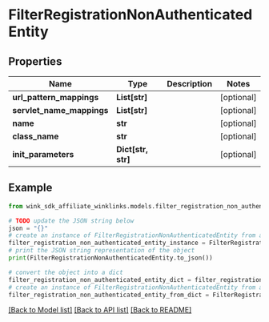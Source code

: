 # FilterRegistrationNonAuthenticatedEntity


## Properties

Name | Type | Description | Notes
------------ | ------------- | ------------- | -------------
**url_pattern_mappings** | **List[str]** |  | [optional] 
**servlet_name_mappings** | **List[str]** |  | [optional] 
**name** | **str** |  | [optional] 
**class_name** | **str** |  | [optional] 
**init_parameters** | **Dict[str, str]** |  | [optional] 

## Example

```python
from wink_sdk_affiliate_winklinks.models.filter_registration_non_authenticated_entity import FilterRegistrationNonAuthenticatedEntity

# TODO update the JSON string below
json = "{}"
# create an instance of FilterRegistrationNonAuthenticatedEntity from a JSON string
filter_registration_non_authenticated_entity_instance = FilterRegistrationNonAuthenticatedEntity.from_json(json)
# print the JSON string representation of the object
print(FilterRegistrationNonAuthenticatedEntity.to_json())

# convert the object into a dict
filter_registration_non_authenticated_entity_dict = filter_registration_non_authenticated_entity_instance.to_dict()
# create an instance of FilterRegistrationNonAuthenticatedEntity from a dict
filter_registration_non_authenticated_entity_from_dict = FilterRegistrationNonAuthenticatedEntity.from_dict(filter_registration_non_authenticated_entity_dict)
```
[[Back to Model list]](../README.md#documentation-for-models) [[Back to API list]](../README.md#documentation-for-api-endpoints) [[Back to README]](../README.md)


